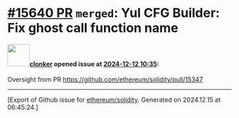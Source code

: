 # [\#15640 PR](https://github.com/ethereum/solidity/pull/15640) `merged`: Yul CFG Builder: Fix ghost call function name

#### <img src="https://avatars.githubusercontent.com/u/1685266?v=4" width="50">[clonker](https://github.com/clonker) opened issue at [2024-12-12 10:35](https://github.com/ethereum/solidity/pull/15640):

Oversight from PR https://github.com/ethereum/solidity/pull/15347





-------------------------------------------------------------------------------



[Export of Github issue for [ethereum/solidity](https://github.com/ethereum/solidity). Generated on 2024.12.15 at 06:45:24.]
